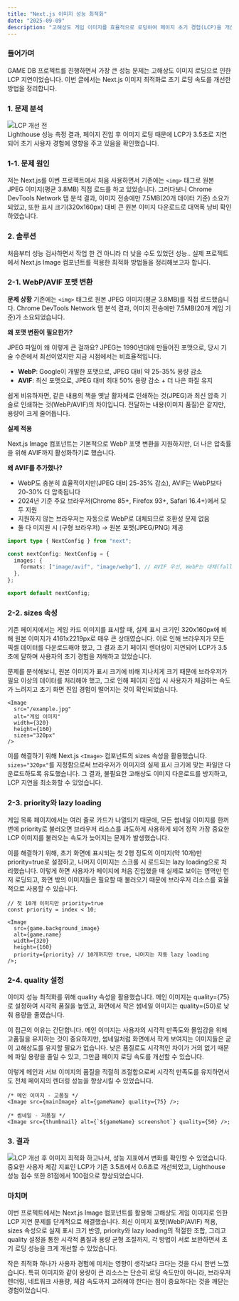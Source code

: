 ```yaml
---
title: "Next.js 이미지 성능 최적화"
date: "2025-09-09"
description: "고해상도 게임 이미지를 효율적으로 로딩하여 페이지 초기 경험(LCP)을 개선한 Next.js 사례를 정리"
---
```


### 들어가며

GAME DB 프로젝트를 진행하면서 가장 큰 성능 문제는 고해상도 이미지 로딩으로 인한 LCP 지연이었습니다.
이번 글에서는 Next.js 이미지 최적화로 초기 로딩 속도를 개선한 방법을 정리합니다.

### 1. 문제 분석

![LCP 개선 전](/images/posts/nextjs-image-optimization/lcp-before.png)\
Lighthouse 성능 측정 결과, 페이지 진입 후 이미지 로딩 때문에 LCP가 3.5초로 지연되어 초기 사용자 경험에 영향을 주고 있음을 확인했습니다.

### 1-1. 문제 원인

저는 Next.js를 이번 프로젝트에서 처음 사용하면서 기존에는 `<img>` 태그로 원본 JPEG 이미지(평균 3.8MB) 직접 로드를 하고 있었습니다. 그러다보니 Chrome DevTools Network 탭 분석 결과, 이미지 전송에만 7.5MB(20개 데이터 기준) 소요가 되었고, 또한 표시 크기(320x160px) 대비 큰 원본 이미지 다운로드로 대역폭 낭비 확인하였습니다.

### 2. 솔루션

처음부터 성능 검사하면서 작업 한 건 아니라 더 낮을 수도 있었던 성능..
실제 프로젝트에서 Next.js Image 컴포넌트를 적용한 최적화 방법들을 정리해보고자 합니다.

### 2-1. WebP/AVIF 포맷 변환

**문제 상황**
기존에는 `<img>` 태그로 원본 JPEG 이미지(평균 3.8MB)를 직접 로드했습니다. Chrome DevTools Network 탭 분석 결과, 이미지 전송에만 7.5MB(20개 게임 기준)가 소요되었습니다.

**왜 포맷 변환이 필요한가?**

JPEG 파일이 왜 이렇게 큰 걸까요? JPEG는 1990년대에 만들어진 포맷으로, 당시 기술 수준에서 최선이었지만 지금 시점에서는 비효율적입니다.

- **WebP**: Google이 개발한 포맷으로, JPEG 대비 약 25-35% 용량 감소
- **AVIF**: 최신 포맷으로, JPEG 대비 최대 50% 용량 감소 + 더 나은 화질 유지

쉽게 비유하자면, 같은 내용의 책을 옛날 활자체로 인쇄하는 것(JPEG)과 최신 압축 기술로 인쇄하는 것(WebP/AVIF)의 차이입니다. 전달하는 내용(이미지 품질)은 같지만, 용량이 크게 줄어듭니다.

**실제 적용**

Next.js Image 컴포넌트는 기본적으로 WebP 포맷 변환을 지원하지만, 더 나은 압축률을 위해 AVIF까지 활성화하기로 했습니다.

**왜 AVIF를 추가했나?**

- WebP도 충분히 효율적이지만(JPEG 대비 25-35% 감소), AVIF는 WebP보다 20-30% 더 압축됩니다
- 2024년 기준 주요 브라우저(Chrome 85+, Firefox 93+, Safari 16.4+)에서 모두 지원
- 지원하지 않는 브라우저는 자동으로 WebP로 대체되므로 호환성 문제 없음
- 둘 다 미지원 시 (구형 브라우저) → 원본 포맷(JPEG/PNG) 제공

```typescript
import type { NextConfig } from "next";

const nextConfig: NextConfig = {
  images: {
    formats: ["image/avif", "image/webp"], // AVIF 우선, WebP는 대체(fallback)
  },
};

export default nextConfig;
```

### 2-2. sizes 속성

기존 페이지에서는 게임 카드 이미지를 표시할 때, 실제 표시 크기인 320x160px에 비해 원본 이미지가 4161x2219px로 매우 큰 상태였습니다. 이로 인해 브라우저가 모든 픽셀 데이터를 다운로드해야 했고, 그 결과 초기 페이지 렌더링이 지연되어 LCP가 3.5초에 달하며 사용자의 초기 경험을 저해하고 있었습니다.

문제를 분석해보니, 원본 이미지가 표시 크기에 비해 지나치게 크기 때문에 브라우저가 필요 이상의 데이터를 처리해야 했고, 그로 인해 페이지 진입 시 사용자가 체감하는 속도가 느려지고 초기 화면 진입 경험이 떨어지는 것이 확인되었습니다.

```tsx
<Image
  src="/example.jpg"
  alt="게임 이미지"
  width={320}
  height={160}
  sizes="320px"
/>
```

이를 해결하기 위해 Next.js `<Image>` 컴포넌트의 sizes 속성을 활용했습니다. `sizes="320px"`를 지정함으로써 브라우저가 이미지의 실제 표시 크기에 맞는 파일만 다운로드하도록 유도했습니다. 그 결과, 불필요한 고해상도 이미지 다운로드를 방지하고, LCP 지연을 최소화할 수 있었습니다.

### 2-3. priority와 lazy loading

게임 목록 페이지에서는 여러 줄로 카드가 나열되기 때문에, 모든 썸네일 이미지를 한꺼번에 priority로 불러오면 브라우저 리소스를 과도하게 사용하게 되어 정작 가장 중요한 LCP 이미지를 불러오는 속도가 늦어지는 문제가 발생했습니다.

이를 해결하기 위해, 초기 화면에 표시되는 첫 2행 정도의 이미지(약 10개)만 priority=true로 설정하고, 나머지 이미지는 스크롤 시 로드되는 lazy loading으로 처리했습니다. 이렇게 하면 사용자가 페이지에 처음 진입했을 때 실제로 보이는 영역만 먼저 로딩되고, 화면 밖의 이미지들은 필요할 때 불러오기 때문에 브라우저 리소스를 효율적으로 사용할 수 있습니다.

```tsx
// 첫 10개 이미지만 priority=true
const priority = index < 10;

<Image
  src={game.background_image}
  alt={game.name}
  width={320}
  height={160}
  priority={priority} // 10개까지만 true, 나머지는 자동 lazy loading
/>;
```

### 2-4. quality 설정

이미지 성능 최적화를 위해 quality 속성을 활용했습니다. 메인 이미지는 quality={75}로 설정하여 시각적 품질을 높였고, 화면에서 작은 썸네일 이미지는 quality={50}로 낮춰 용량을 줄였습니다.

이 접근의 이유는 간단합니다. 메인 이미지는 사용자의 시각적 만족도와 몰입감을 위해 고품질을 유지하는 것이 중요하지만, 썸네일처럼 화면에서 작게 보여지는 이미지들은 굳이 고해상도를 유지할 필요가 없습니다. 낮은 품질로도 시각적인 차이가 거의 없기 때문에 파일 용량을 줄일 수 있고, 그만큼 페이지 로딩 속도를 개선할 수 있습니다.

이렇게 메인과 서브 이미지의 품질을 적절히 조절함으로써 시각적 만족도를 유지하면서도 전체 페이지의 렌더링 성능을 향상시킬 수 있었습니다.

```tsx
/* 메인 이미지 - 고품질 */
<Image src={mainImage} alt={gameName} quality={75} />;

/* 썸네일 - 저품질 */
<Image src={thumbnail} alt={`${gameName} screenshot`} quality={50} />;
```

### 3. 결과

![LCP 개선 후](/images/posts/nextjs-image-optimization/lcp-after.png)
이미지 최적화 하고나서, 성능 지표에서 변화를 확인할 수 있었습니다.
중요한 사용자 체감 지표인 LCP가 기존 3.5초에서 0.6초로 개선되었고, Lighthouse 성능 점수 또한 81점에서 100점으로 향상되었습니다.

### 마치며

이번 프로젝트에서는 Next.js Image 컴포넌트를 활용해 고해상도 게임 이미지로 인한 LCP 지연 문제를 단계적으로 해결했습니다. 최신 이미지 포맷(WebP/AVIF) 적용, sizes 속성으로 실제 표시 크기 반영, priority와 lazy loading의 적절한 조합, 그리고 quality 설정을 통한 시각적 품질과 용량 균형 조절까지, 각 방법이 서로 보완하면서 초기 로딩 성능을 크게 개선할 수 있었습니다.

작은 최적화 하나가 사용자 경험에 미치는 영향이 생각보다 크다는 것을 다시 한번 느꼈습니다. 특히 이미지와 같이 용량이 큰 리소스는 단순히 로딩 속도만이 아니라, 브라우저 렌더링, 네트워크 사용량, 체감 속도까지 고려해야 한다는 점이 중요하다는 것을 깨닫는 경험이었습니다.
